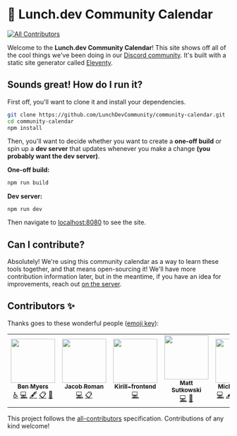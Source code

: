 # 📅 Lunch.dev Community Calendar

<!-- ALL-CONTRIBUTORS-BADGE:START - Do not remove or modify this section -->
[![All Contributors](https://img.shields.io/badge/all_contributors-6-orange.svg?style=flat-square)](#contributors-)
<!-- ALL-CONTRIBUTORS-BADGE:END -->

Welcome to the **Lunch.dev Community Calendar**! This site shows off all of the cool things we've been doing in our [Discord community](https://https://events.lunch.dev/discord). It's built with a static site generator called [Eleventy](https://11ty.dev).

## Sounds great! How do I run it?

First off, you'll want to clone it and install your dependencies.

```bash
git clone https://github.com/LunchDevCommunity/community-calendar.git
cd community-calendar
npm install
```

Then, you'll want to decide whether you want to create a **one-off build** or spin up a **dev server** that updates whenever you make a change **(you probably want the dev server)**.

**One-off build:**

```bash
npm run build
```

**Dev server:**

```
npm run dev
```

Then navigate to [localhost:8080](http://localhost:8080) to see the site.

## Can I contribute?

Absolutely! We're using this community calendar as a way to learn these tools together, and that means open-sourcing it! We'll have more contribution information later, but in the meantime, if you have an idea for improvements, reach out [on the server](https://https://events.lunch.dev/discord).

## Contributors ✨

Thanks goes to these wonderful people ([emoji key](https://allcontributors.org/docs/en/emoji-key)):

<!-- ALL-CONTRIBUTORS-LIST:START - Do not remove or modify this section -->
<!-- prettier-ignore-start -->
<!-- markdownlint-disable -->
<table>
  <tr>
    <td align="center"><a href="https://github.com/BenDMyers"><img src="https://avatars.githubusercontent.com/u/18060369?v=4?s=100" width="100px;" alt=""/><br /><sub><b>Ben Myers</b></sub></a><br /><a href="#a11y-BenDMyers" title="Accessibility">️️️️♿️</a> <a href="https://github.com/LunchDevCommunity/community-calendar/commits?author=BenDMyers" title="Code">💻</a> <a href="#content-BenDMyers" title="Content">🖋</a> <a href="#eventOrganizing-BenDMyers" title="Event Organizing">📋</a> <a href="#projectManagement-BenDMyers" title="Project Management">📆</a></td>
    <td align="center"><a href="https://romanbytes.dev/"><img src="https://avatars.githubusercontent.com/u/4601329?v=4?s=100" width="100px;" alt=""/><br /><sub><b>Jacob Roman</b></sub></a><br /><a href="https://github.com/LunchDevCommunity/community-calendar/commits?author=roman-bytes" title="Code">💻</a> <a href="#eventOrganizing-roman-bytes" title="Event Organizing">📋</a></td>
    <td align="center"><a href="https://github.com/Kirill-frontend"><img src="https://avatars.githubusercontent.com/u/69352064?v=4?s=100" width="100px;" alt=""/><br /><sub><b>Kirill-frontend</b></sub></a><br /><a href="https://github.com/LunchDevCommunity/community-calendar/commits?author=Kirill-frontend" title="Code">💻</a></td>
    <td align="center"><a href="https://github.com/msutkowski"><img src="https://avatars.githubusercontent.com/u/784953?v=4?s=100" width="100px;" alt=""/><br /><sub><b>Matt Sutkowski</b></sub></a><br /><a href="https://github.com/LunchDevCommunity/community-calendar/commits?author=msutkowski" title="Code">💻</a> <a href="#tool-msutkowski" title="Tools">🔧</a></td>
    <td align="center"><a href="http://twitter.com/chantastic"><img src="https://avatars.githubusercontent.com/u/658360?v=4?s=100" width="100px;" alt=""/><br /><sub><b>Michael Chan</b></sub></a><br /><a href="https://github.com/LunchDevCommunity/community-calendar/commits?author=chantastic" title="Code">💻</a> <a href="#content-chantastic" title="Content">🖋</a> <a href="#eventOrganizing-chantastic" title="Event Organizing">📋</a> <a href="#projectManagement-chantastic" title="Project Management">📆</a> <a href="#video-chantastic" title="Videos">📹</a></td>
    <td align="center"><a href="http://michaelgee.com"><img src="https://avatars.githubusercontent.com/u/17189731?v=4?s=100" width="100px;" alt=""/><br /><sub><b>Michael Gee</b></sub></a><br /><a href="#a11y-michaelgee22" title="Accessibility">️️️️♿️</a> <a href="https://github.com/LunchDevCommunity/community-calendar/commits?author=michaelgee22" title="Code">💻</a> <a href="#design-michaelgee22" title="Design">🎨</a></td>
  </tr>
</table>

<!-- markdownlint-restore -->
<!-- prettier-ignore-end -->

<!-- ALL-CONTRIBUTORS-LIST:END -->

This project follows the [all-contributors](https://github.com/all-contributors/all-contributors) specification. Contributions of any kind welcome!
